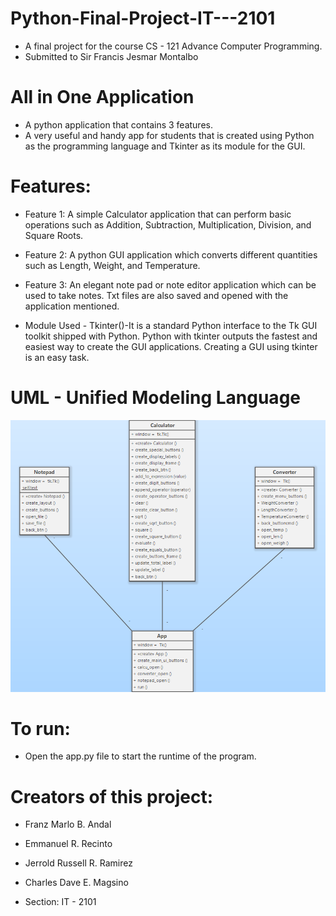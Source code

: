 # Python-Final-Project-IT---2101
* A final project for the course CS - 121 Advance Computer Programming.
* Submitted to Sir Francis Jesmar Montalbo

# All in One Application
* A python application that contains 3 features.
* A very useful and handy app for students that is created using Python as the programming language and Tkinter as its module for the GUI.

# Features:
* Feature 1: A simple Calculator application that can perform basic operations such as Addition, Subtraction, Multiplication, Division, and Square Roots.
* Feature 2: A python GUI application which converts different quantities such as Length, Weight, and Temperature.
* Feature 3: An elegant note pad or note editor application which can be used to take notes. Txt files are also saved and opened with the application mentioned.

* Module Used - Tkinter()-It is a standard Python interface to the Tk GUI toolkit shipped with Python. Python with tkinter outputs the fastest and easiest way to create the GUI applications. Creating a GUI using tkinter is an easy task.

# UML - Unified Modeling Language
![alt text](https://github.com/Zoall/Python-Final-Project-IT---2101/blob/main/img/UML%20DIAGRAM.png "UML DIAGRAM")

# To run:
* Open the app.py file to start the runtime of the program.

# Creators of this project:
* Franz Marlo B. Andal
* Emmanuel R. Recinto
* Jerrold Russell R. Ramirez
* Charles Dave E. Magsino

* Section: IT - 2101
